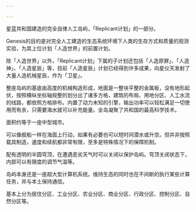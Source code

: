 ```yaml
---

---
```

星蓝共和国建造的完全自律人工岛屿，「Replicant计划」的一部分。

Genesis的目的是对完全人工建造的生态系统环境下人类的生存方式和质量的观测实验，为其上位计划「人造世界」的前置计划。

除「人造世界」以外，「Replicant计划」下属的子计划还包括「人造原罪」、「人造神」、「人造星辰」等，目前「人造星辰」计划已经得到许多成果，向星仪天发射了大量人造机械星辰，作为「卫星」。

整座岛屿的基底由高度的机械构造形成，地面是一整块平整的金属板，没有地形起伏，按照横纵坐标轴规整的划分出了诸多方格，建筑的布局、用地分区、人工水流的线路，都依照方格排布。内置了动力未知的引擎，输出功率可以轻松满足一切使用而有余，只需要海水就可以补充能量。全岛凝聚了共和国的最高科学技术。

面积约等于一座中型城市。

可以像舰船一样在海面上行动，如果有必要也可以短时间潜水或升空。但并非按照载具制造，速度和续航都非常有限，至多是特殊情况下的保障机制。

配有透明的半圆穹顶，在遭遇恶劣天气时可以关闭以保护岛屿。穹顶关闭状态下，内部可以有限度的调节气温等。

岛屿本身还是一座超大型计算机系统。维持生态的同时也在不间断的执行某些计算任务，并与本土保持通信。

基本上分为居住分区、工业分区、农业分区、商业分区、行政分区、控制分区、自然分区等。